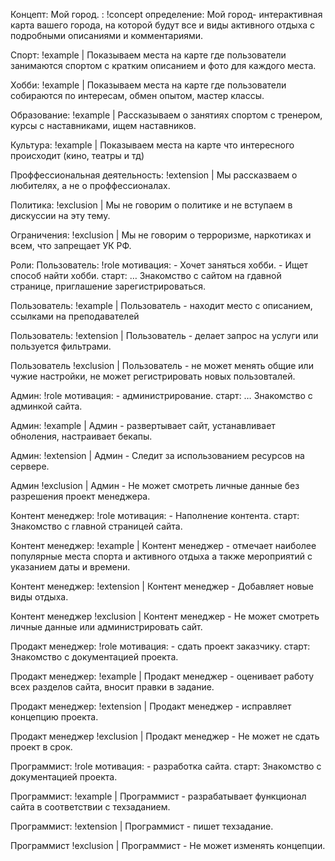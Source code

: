 	
Концепт: Мой город. : !concept
	определение: Мой город- интерактивная карта вашего города, на которой будут все и виды активного отдыха 
  					с подробными описаниями и комментариями. 
					
Спорт: !example |
	Показываем места на карте где пользователи занимаются спортом с кратким описанием и фото для каждого места.
	
Хобби: !example |
	Показываем места на карте где пользователи собираются по интересам, обмен опытом, мастер классы.
	
Образование: !example |
	Рассказываем о занятиях спортом с тренером, курсы с наставниками, ищем наставников.
	
Культура: !example |
	Показываем места на карте что интересного происходит (кино, театры и тд)
	
Проффессиональная деятельность: !extension |
	Мы рассказваем о любителях, а не о проффессионалах.
	
Политика: !exclusion |
	Мы не говорим о политике и не вступаем в дискуссии на эту тему.
	
Ограничения: !exclusion |
	Мы не говорим о терроризме, наркотиках и всем, что запрещает УК РФ.



Роли:
Пользователь: !role
  мотивация:
      - Хочет заняться хобби.
      - Ищет способ найти хобби.
  старт: …  Знакомство с сайтом на гдавной странице, приглашение зарегистрироваться.

  Пользователь: !example |
    Пользователь - находит место с описанием, ссылками на преподавателей
  
  Пользователь: !extension |
  	Пользователь - делает запрос на услуги или пользуется фильтрами.
	
  Пользователь !exclusion |
  	Пользователь - не может менять общие или чужие настройки, не может регистрировать новых пользовталей.


Админ: !role
  мотивация:
      - администрирование.
  старт: …  Знакомство с админкой сайта.

  Админ: !example |
    Админ - развертывает сайт, устанавливает обноления, настраивает бекапы.
  
  Админ: !extension |
  	Админ - Следит за использованием ресурсов на сервере.
	
  Админ !exclusion |
  	Админ - Не может смотреть личные данные без разрешения проект менеджера.


Контент менеджер: !role
  мотивация:
      - Наполнение контента.
  старт:  Знакомство с главной страницей сайта.

  Контент менеджер: !example |
    Контент менеджер - отмечает наиболее популярные места спорта и активного отдыха а также мероприятий с указанием даты и времени.
  
  Контент менеджер: !extension |
  	Контент менеджер - Добавляет новые виды отдыха.
	
  Контент менеджер !exclusion |
  	Контент менеджер - Не может смотреть личные данные или администрировать сайт.


Продакт менеджер: !role
  мотивация:
      - сдать проект заказчику.
  старт:  Знакомство с документацией проекта.

  Продакт менеджер: !example |
    Продакт менеджер - оценивает работу всех разделов сайта, вносит правки в задание.
  
  Продакт менеджер: !extension |
  	Продакт менеджер - исправляет концепцию проекта.
	
  Продакт менеджер !exclusion |
  	Продакт менеджер - Не может не сдать проект в срок.
	

Программист: !role
  мотивация:
      - разработка сайта.
  старт:  Знакомство с документацией проекта.

  Программист: !example |
    Программист - разрабатывает функционал сайта в соответствии с техзаданием.
  
  Программист: !extension |
  	Программист - пишет техзадание.
	
  Программист !exclusion |
  	Программист - Не может изменять концепции.
